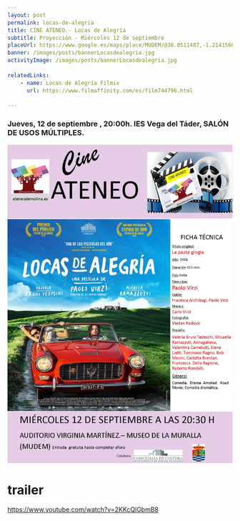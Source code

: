 ```yaml
---
layout: post
permalink: locas-de-alegria
title: CINE ATENEO.- Locas de Alegría
subtitle: Proyección - Miércoles 12 de septiembre
placeUrl: https://www.google.es/maps/place/MUDEM/@38.0511487,-1.2141566,15z/data=!4m5!3m4!1s0x0:0xde6031502e1b4fbc!8m2!3d38.0511487!4d-1.2141566
banner: /images/posts/bannerLocasdealegria.jpg
activityImage: /images/posts/bannerLocasdealegria.jpg

relatedLinks: 
    - name: Locas de Alegría Filmix
      url: https://www.filmaffinity.com/es/film744796.html
   
---
```


### Jueves, 12 de septiembre , 20:00h. IES Vega del Táder, SALÓN DE USOS MÚLTIPLES.

![cartel](/images/posts/locasdealegria.jpg)
# trailer

https://www.youtube.com/watch?v=2KKcQlGbmB8
